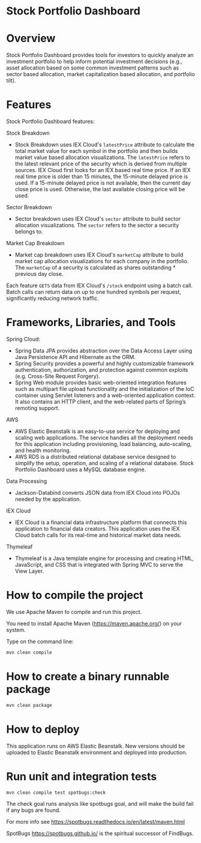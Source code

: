 # Stock Portfolio Dashboard

# Overview
Stock Portfolio Dashboard provides tools for investors to quickly analyze an investment portfolio to help inform 
potential investment decisions (e.g., asset allocation based on some common investment patterns such as sector based 
allocation, market capitalization based allocation, and portfolio tilt).

# Features
Stock Portfolio Dashboard features:

Stock Breakdown
* Stock Breakdown uses IEX Cloud's `latestPrice` attribute to calculate the total market value for each symbol in the 
  portfolio and then builds market value based allocation visualizations. The `latestPrice` refers to the latest 
  relevant price of the security which is derived from multiple sources. IEX Cloud first looks for an IEX based real 
  time price. If an IEX real time price is older than 15 minutes, the 15-minute delayed price is used. If a 15-minute 
  delayed price is not available, then the current day close price is used. Otherwise, the last available closing price 
  will be used.
  
Sector Breakdown
* Sector breakdown uses IEX Cloud's `sector` attribute to build sector allocation visualizations. The `sector` refers 
  to the sector a security belongs to.
  
Market Cap Breakdown
* Market cap breakdown uses IEX Cloud's `marketCap` attribute to build market cap allocation visualizations for each 
  company in the portfolio. The `marketCap` of a security is calculated as shares outstanding * previous day close.

Each feature `GETS` data from IEX Cloud's `/stock` endpoint using a batch call. Batch calls can return data on up to 
one hundred symbols per request, significantly reducing network traffic.

# Frameworks, Libraries, and Tools
Spring Cloud:
* Spring Data JPA provides abstraction over the Data Access Layer using Java Persistence API and Hibernate as the ORM.
* Spring Security provides a powerful and highly customizable framework authentication, authorization, and protection 
  against common exploits (e.g. Cross-Site Request Forgery).
* Spring Web module provides basic web-oriented integration features such as multipart file upload functionality and 
  the initialization of the IoC container using Servlet listeners and a web-oriented application context. It also 
  contains an HTTP client, and the web-related parts of Spring’s remoting support.
  
AWS
* AWS Elastic Beanstalk is an easy-to-use service for deploying and scaling web applications. The service handles all 
the deployment needs for this application including provisioning, load balancing, auto-scaling, and health monitoring.
* AWS RDS is a distributed relational database service designed to simplify the setup, operation, and scaling of a 
relational database. Stock Portfolio Dashboard uses a MySQL database engine.

Data Processing
* Jackson-Databind converts JSON data from IEX Cloud into POJOs needed by the application. 

IEX Cloud
* IEX Cloud is a financial data infrastructure platform that connects this application to financial data creators. This 
application uses the IEX Cloud batch calls for its real-time and historical market data needs.
  
Thymeleaf
* Thymeleaf is a Java template engine for processing and creating HTML, JavaScript, and CSS that is integrated with 
  Spring MVC to serve the View Layer.

# How to compile the project

We use Apache Maven to compile and run this project.

You need to install Apache Maven (https://maven.apache.org/) on your system.

Type on the command line:

```bash
mvn clean compile
```

# How to create a binary runnable package

```bash
mvn clean package
```

# How to deploy

This application runs on AWS Elastic Beanstalk. New versions should be uploaded to Elastic Beanstalk environment and 
deployed into production.

# Run unit and integration tests

```bash
mvn clean compile test spotbugs:check
```

The check goal runs analysis like spotbugs goal, and will make the build fail if any bugs are found.

For more info see
https://spotbugs.readthedocs.io/en/latest/maven.html

SpotBugs https://spotbugs.github.io/ is the spiritual successor of FindBugs.